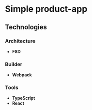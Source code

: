 # Simple product-app

## Technologies

### Architecture

- **FSD**

### Builder

- **Webpack**

### Tools

- **TypeScript**
- **React**